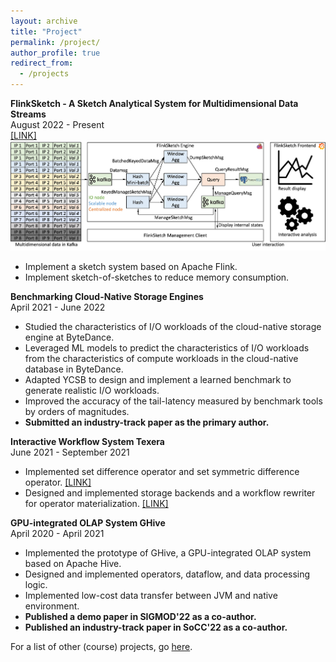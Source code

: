 ```yaml
---
layout: archive
title: "Project"
permalink: /project/
author_profile: true
redirect_from:
  - /projects
---
```

**FlinkSketch - A Sketch Analytical System for Multidimensional Data Streams**\
August 2022 - Present\
[[LINK]](https://github.com/wateryloo/flinksketch)
![](../images/flinksketch.jpg)
- Implement a sketch system based on Apache Flink.
- Implement sketch-of-sketches to reduce memory consumption.

**Benchmarking Cloud-Native Storage Engines**\
April 2021 - June 2022
- Studied the characteristics of I/O workloads of the cloud-native storage engine at ByteDance.
- Leveraged ML models to predict the characteristics of I/O workloads from the characteristics of compute workloads in the cloud-native database in ByteDance.
- Adapted YCSB to design and implement a learned benchmark to generate realistic I/O workloads.
- Improved the accuracy of the tail-latency measured by benchmark tools by orders of magnitudes.
- **Submitted an industry-track paper as the primary author.**

**Interactive Workflow System Texera**\
June 2021 - September 2021
- Implemented set difference operator and set symmetric difference operator. [[LINK]](https://github.com/Texera/texera/issues/1205)
- Designed and implemented storage backends and a workflow rewriter for operator materialization. [[LINK]](https://github.com/Texera/texera/issues/1257)

**GPU-integrated OLAP System GHive**\
April 2020 - April 2021
- Implemented the prototype of GHive, a GPU-integrated OLAP system based on Apache Hive.
- Designed and implemented operators, dataflow, and data processing logic.
- Implemented low-cost data transfer between JVM and native environment.
- **Published a demo paper in SIGMOD'22 as a co-author.**
- **Published an industry-track paper in SoCC'22 as a co-author.**

For a list of other (course) projects, go [here](/otherprojects).

